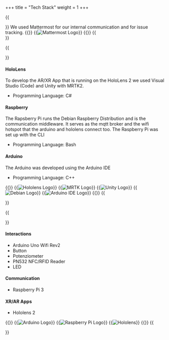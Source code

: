 +++ 
title = "Tech Stack" 
weight = 1
+++

{{<section title="Organisation and Communication">}}
We used Mattermost for our internal communication and for issue tracking.
{{<gallery>}}
{{<image src="Mattermost.svg" alt="Mattermost Logo" caption="Mattermost">}}
{{</gallery>}}
{{</section>}}

{{<section title="Development">}}

#### HoloLens

To develop the AR/XR App that is running on the HoloLens 2 we used Visual Studio (Code) and Unity with MRTK2.

- Programming Language: C#

#### Raspberry

The Rapsberry Pi runs the Debian Raspberry Distribution and is the communication middleware.
It serves as the mqtt broker and the wifi hotspot that the arduino and hololens connect too.
The Raspberry Pi was set up with the CLI

- Programming Language: Bash

#### Arduino

The Arduino was developed using the Arduino IDE

- Programming Language: C++

{{<gallery>}}
{{<image src="Hololens.png" alt="Hololens Logo" caption="Hololens">}}
{{<image src="MRTK.png" alt="MRTK Logo" caption="MRTK">}}
{{<image src="Unity.png" alt="Unity Logo" caption="Unity">}}
{{<image src="Debian.png" alt="Debian Logo" caption="Debian">}}
{{<image src="Arduino.png" alt="Arduino IDE Logo" caption="Arduino IDE">}}
{{</gallery>}}
{{</section>}}

{{<section title="Hardware">}}

#### Interactions

- Arduino Uno Wifi Rev2
- Button
- Potenziometer
- PN532 NFC/RFID Reader
- LED

#### Communication

- Raspberry Pi 3

#### XR/AR Apps

- Hololens 2

{{<gallery>}}
{{<image src="Arduino.png" alt="Arduino Logo" caption="Arduino">}}
{{<image src="RPI.png" alt="Raspberry Pi Logo" caption="Raspberry Pi">}}
{{<image src="Hololens.png" alt="Hololens" caption="Hololens">}}
{{</gallery>}}
{{</section>}}
